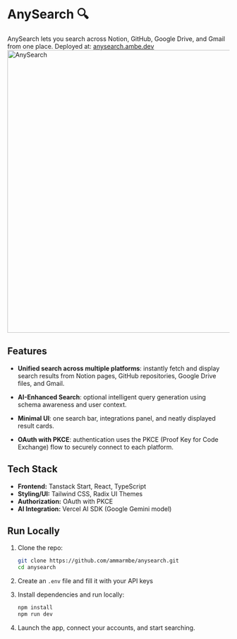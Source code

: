 # AnySearch 🔍

AnySearch lets you search across Notion, GitHub, Google Drive, and Gmail from one place. Deployed at: [anysearch.ambe.dev](https://anysearch.ambe.dev)
<img width="1280" height="640" alt="AnySearch" src="https://github.com/user-attachments/assets/6de4396f-51c1-469c-81b1-1fd60d75dee1" />


## Features

- **Unified search across multiple platforms**: instantly fetch and display search results from Notion pages, GitHub repositories, Google Drive files, and Gmail.

- **AI-Enhanced Search**: optional intelligent query generation using schema awareness and user context.

- **Minimal UI**: one search bar, integrations panel, and neatly displayed result cards.

- **OAuth with PKCE**: authentication uses the PKCE (Proof Key for Code Exchange) flow to securely connect to each platform.

## Tech Stack

- **Frontend:** Tanstack Start, React, TypeScript
- **Styling/UI:** Tailwind CSS, Radix UI Themes
- **Authorization:** OAuth with PKCE
- **AI Integration:** Vercel AI SDK (Google Gemini model)

## Run Locally

1. Clone the repo:

   ```bash
   git clone https://github.com/ammarmbe/anysearch.git
   cd anysearch
   ```

2. Create an `.env` file and fill it with your API keys

3. Install dependencies and run locally:

   ```bash
   npm install
   npm run dev
   ```

4. Launch the app, connect your accounts, and start searching.

